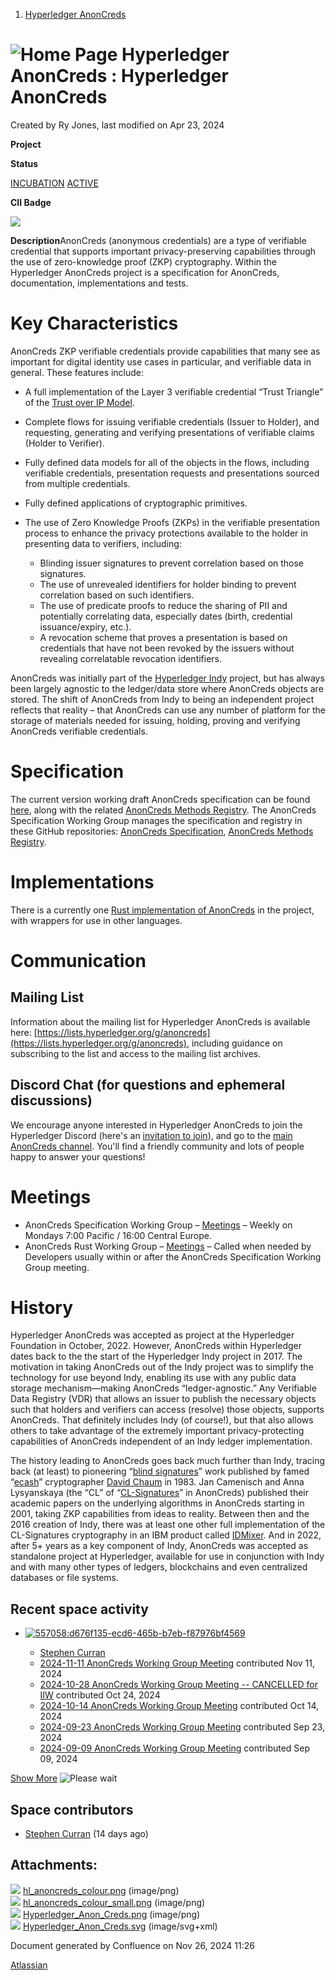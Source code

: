 1. [Hyperledger AnonCreds](index.html)

# ![Home Page](images/icons/contenttypes/home_page_16.png) Hyperledger AnonCreds : Hyperledger AnonCreds

Created by Ry Jones, last modified on Apr 23, 2024

**Project**

**Status**

[INCUBATION](https://lf-hyperledger.atlassian.net/wiki/display/HYP/Project+Lifecycle#ProjectLifecycle-incubation) [ACTIVE](https://lf-hyperledger.atlassian.net/wiki/display/HYP/Project+Lifecycle#ProjectLifecycle-active)

**CII Badge**

[![](https://img.shields.io/badge/cii%20best%20practices-not%20started-red.svg)](https://bestpractices.coreinfrastructure.org/projects/new)

**Description**AnonCreds (anonymous credentials) are a type of verifiable credential that supports important privacy-preserving capabilities through the use of zero-knowledge proof (ZKP) cryptography. Within the Hyperledger AnonCreds project is a specification for AnonCreds, documentation, implementations and tests.

# Key Characteristics

AnonCreds ZKP verifiable credentials provide capabilities that many see as important for digital identity use cases in particular, and verifiable data in general. These features include:

- A full implementation of the Layer 3 verifiable credential “Trust Triangle” of the [Trust over IP Model](https://trustoverip.org/wp-content/toip-model/).
- Complete flows for issuing verifiable credentials (Issuer to Holder), and requesting, generating and verifying presentations of verifiable claims (Holder to Verifier).
- Fully defined data models for all of the objects in the flows, including verifiable credentials, presentation requests and presentations sourced from multiple credentials.
- Fully defined applications of cryptographic primitives.
- The use of Zero Knowledge Proofs (ZKPs) in the verifiable presentation process to enhance the privacy protections available to the holder in presenting data to verifiers, including:
  
  - Blinding issuer signatures to prevent correlation based on those signatures.
  - The use of unrevealed identifiers for holder binding to prevent correlation based on such identifiers.
  - The use of predicate proofs to reduce the sharing of PII and potentially correlating data, especially dates (birth, credential issuance/expiry, etc.).
  - A revocation scheme that proves a presentation is based on credentials that have not been revoked by the issuers without revealing correlatable revocation identifiers.

AnonCreds was initially part of the [Hyperledger Indy](https://lf-hyperledger.atlassian.net/wiki/display/indy/) project, but has always been largely agnostic to the ledger/data store where AnonCreds objects are stored. The shift of AnonCreds from Indy to being an independent project reflects that reality – that AnonCreds can use any number of platform for the storage of materials needed for issuing, holding, proving and verifying AnonCreds verifiable credentials.

# Specification

The current version working draft AnonCreds specification can be found [here](https://hyperledger.github.io/anoncreds-spec/), along with the related [AnonCreds Methods Registry](https://hyperledger.github.io/anoncreds-methods-registry/). The AnonCreds Specification Working Group manages the specification and registry in these GitHub repositories: [AnonCreds Specification](https://github.com/hyperledger/anoncreds-spec), [AnonCreds Methods Registry](https://github.com/hyperledger/anoncreds-methods-registry).

# Implementations

There is a currently one [Rust implementation of AnonCreds](https://github.com/hyperledger/anoncreds-rs) in the project, with wrappers for use in other languages.

# Communication

## Mailing List

Information about the mailing list for Hyperledger AnonCreds is available here: [https://lists.hyperledger.org/g/anoncreds](https://lists.hyperledger.org/g/anoncreds), including guidance on subscribing to the list and access to the mailing list archives.

## Discord Chat (for questions and ephemeral discussions)

We encourage anyone interested in Hyperledger AnonCreds to join the Hyperledger Discord (here's an [invitation to join](https://discord.gg/hyperledger)), and go to the [main AnonCreds channel](https://discord.com/channels/905194001349627914/1035263835449331793). You'll find a friendly community and lots of people happy to answer your questions!

# Meetings

- AnonCreds Specification Working Group – [Meetings](20291486.html) – Weekly on Mondays 7:00 Pacific / 16:00 Central Europe.
- AnonCreds Rust Working Group – [Meetings](/wiki/pages/createpage.action?spaceKey=ANONCREDS&title=Meetings%3A%20AnonCreds%20Rust%20Working%20Group&linkCreation=true&fromPageId=20283406) – Called when needed by Developers usually within or after the AnonCreds Specification Working Group meeting.

# History

Hyperledger AnonCreds was accepted as project at the Hyperledger Foundation in October, 2022. However, AnonCreds within Hyperledger dates back to the the start of the Hyperledger Indy project in 2017. The motivation in taking AnonCreds out of the Indy project was to simplify the technology for use beyond Indy, enabling its use with any public data storage mechanism—making AnonCreds “ledger-agnostic.” Any Verifiable Data Registry (VDR) that allows an issuer to publish the necessary objects such that holders and verifiers can access (resolve) those objects, supports AnonCreds. That definitely includes Indy (of course!), but that also allows others to take advantage of the extremely important privacy-protecting capabilities of AnonCreds independent of an Indy ledger implementation.

The history leading to AnonCreds goes back much further than Indy, tracing back (at least) to pioneering “[blind signatures](https://en.wikipedia.org/wiki/Blind_signature)” work published by famed “[ecash](https://en.wikipedia.org/wiki/Ecash)” cryptographer [David Chaum](https://en.wikipedia.org/wiki/David_Chaum) in 1983. Jan Camenisch and Anna Lysyanskaya (the “CL” of “[CL-Signatures](https://en.wikipedia.org/wiki/Signatures_with_efficient_protocols)” in AnonCreds) published their academic papers on the underlying algorithms in AnonCreds starting in 2001, taking ZKP capabilities from ideas to reality. Between then and the 2016 creation of Indy, there was at least one other full implementation of the CL-Signatures cryptography in an IBM product called [IDMixer](https://www.zurich.ibm.com/pdf/csc/Identity_Mixer_Nov_2015.pdf). And in 2022, after 5+ years as a key component of Indy, AnonCreds was accepted as standalone project at Hyperledger, available for use in conjunction with Indy and with many other types of ledgers, blockchains and even centralized databases or file systems.

## Recent space activity

- [![](null/aa-avatar/557058:d676f135-ecd6-465b-b7eb-f87976bf4569 "557058:d676f135-ecd6-465b-b7eb-f87976bf4569")](null/display/~557058%3Ad676f135-ecd6-465b-b7eb-f87976bf4569)
  
  - [Stephen Curran](null/display/~557058%3Ad676f135-ecd6-465b-b7eb-f87976bf4569)
  - [2024-11-11 AnonCreds Working Group Meeting](2024-11-11-AnonCreds-Working-Group-Meeting_50331649.html "data-linked-resource-id=") contributed Nov 11, 2024
  - [2024-10-28 AnonCreds Working Group Meeting -- CANCELLED for IIW](2024-10-28-AnonCreds-Working-Group-Meeting----CANCELLED-for-IIW_39321601.html "data-linked-resource-id=") contributed Oct 24, 2024
  - [2024-10-14 AnonCreds Working Group Meeting](2024-10-14-AnonCreds-Working-Group-Meeting_29458433.html "data-linked-resource-id=") contributed Oct 14, 2024
  - [2024-09-23 AnonCreds Working Group Meeting](2024-09-23-AnonCreds-Working-Group-Meeting_20293431.html "data-linked-resource-id=") contributed Sep 23, 2024
  - [2024-09-09 AnonCreds Working Group Meeting](2024-09-09-AnonCreds-Working-Group-Meeting_20293443.html "data-linked-resource-id=") contributed Sep 09, 2024

[Show More](/wiki/plugins/recently-updated/changes.action?theme=social&pageSize=5&startIndex=5&searchToken=1&spaceKeys=ANONCREDS&contentType=page%2C%20comment%2C%20blogpost&cursor=_f_NQ%3D%3D_sa_WzE3MjU4OTUzOTAwMDAsIlx0MjAyOTM0NDMgb1o1UF1BUD5nJ1peYFxcV21nb3RXIGNwIl0%3D) ![Please wait](images/icons/wait.gif)

## Space contributors

- [Stephen Curran](/wiki/display/~557058%3Ad676f135-ecd6-465b-b7eb-f87976bf4569) (14 days ago)

## Attachments:

![](images/icons/bullet_blue.gif) [hl\_anoncreds\_colour.png](attachments/20283406/20295040.png) (image/png)  
![](images/icons/bullet_blue.gif) [hl\_anoncreds\_colour\_small.png](attachments/20283406/20295042.png) (image/png)  
![](images/icons/bullet_blue.gif) [Hyperledger\_Anon\_Creds.png](attachments/20283406/20295296.png) (image/png)  
![](images/icons/bullet_blue.gif) [Hyperledger\_Anon\_Creds.svg](attachments/20283406/20295298.svg) (image/svg+xml)

Document generated by Confluence on Nov 26, 2024 11:26

[Atlassian](http://www.atlassian.com/)
